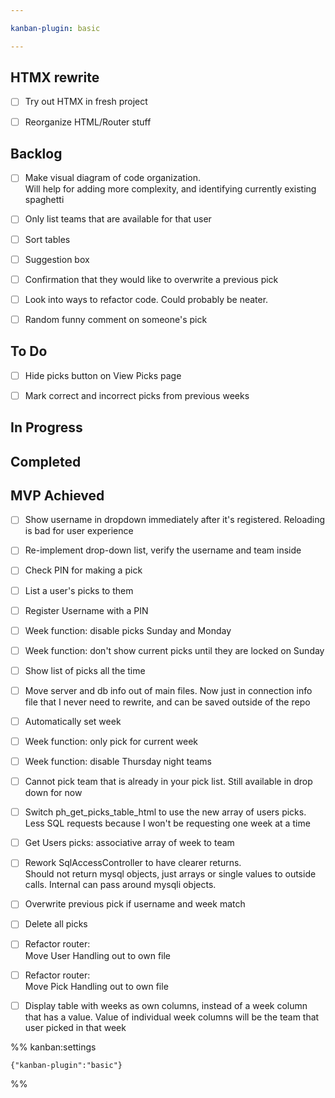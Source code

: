 ```yaml
---

kanban-plugin: basic

---
```


## HTMX rewrite

- [ ] Try out HTMX in fresh project
- [ ] Reorganize HTML/Router stuff


## Backlog

- [ ] Make visual diagram of code organization.  <br>Will help for adding more complexity, and identifying currently existing spaghetti
- [ ] Only list teams that are available for that user
- [ ] Sort tables
- [ ] Suggestion box
- [ ] Confirmation that they would like to overwrite a previous pick
- [ ] Look into ways to refactor code. Could probably be neater.
- [ ] Random funny comment on someone's pick


## To Do

- [ ] Hide picks button on View Picks page
- [ ] Mark correct and incorrect picks from previous weeks


## In Progress



## Completed



## MVP Achieved

- [ ] Show username in dropdown immediately after it's registered. Reloading is bad for user experience
- [ ] Re-implement drop-down list, verify the username and team inside
- [ ] Check PIN for making a pick
- [ ] List a user's picks to them
- [ ] Register Username with a PIN
- [ ] Week function: disable picks Sunday and Monday
- [ ] Week function: don't show current picks until they are locked on Sunday
- [ ] Show list of picks all the time
- [ ] Move server and db info out of main files. Now just in connection info file that I never need to rewrite, and can be saved outside of the repo
- [ ] Automatically set week
- [ ] Week function: only pick for current week
- [ ] Week function: disable Thursday night teams
- [ ] Cannot pick team that is already in your pick list. Still available in drop down for now
- [ ] Switch ph_get_picks_table_html to use the new array of users picks. Less SQL requests because I won't be requesting one week at a time
- [ ] Get Users picks: associative array of week to team
- [ ] Rework SqlAccessController to have clearer returns.<br>Should not return mysql objects, just arrays or single values to outside calls. Internal can pass around mysqli objects.
- [ ] Overwrite previous pick if username and week match
- [ ] Delete all picks
- [ ] Refactor router:<br>Move User Handling out to own file
- [ ] Refactor router:<br>Move Pick Handling out to own file
- [ ] Display table with weeks as own columns, instead of a week column that has a value. Value of individual week columns will be the team that user picked in that week




%% kanban:settings
```
{"kanban-plugin":"basic"}
```
%%